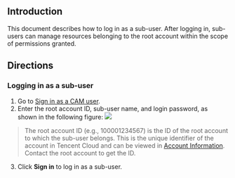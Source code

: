 ## Introduction
This document describes how to log in as a sub-user. After logging in, sub-users can manage resources belonging to the root account within the scope of permissions granted.
## Directions
### Logging in as a sub-user
1. Go to [Sign in as a CAM user](https://intl.cloud.tencent.com/login/subAccount).
2. Enter the root account ID, sub-user name, and login password, as shown in the following figure:
![](https://main.qcloudimg.com/raw/11b8f009ab9b5f81bcc1cdf124eff89b.png)
>The root account ID (e.g., 100001234567) is the ID of the root account to which the sub-user belongs. This is the unique identifier of the account in Tencent Cloud and can be viewed in [Account Information](https://console.cloud.tencent.com/developer). Contact the root account to get the ID.
3. Click **Sign in** to log in as a sub-user.
